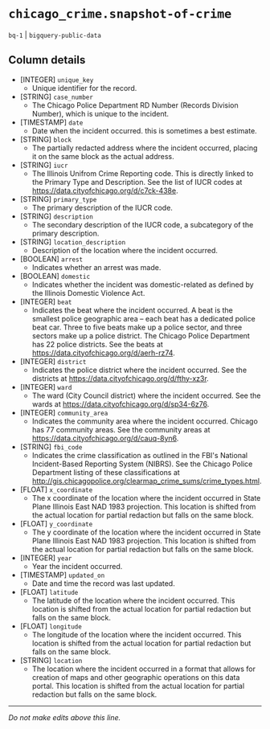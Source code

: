 # `chicago_crime.snapshot-of-crime`
`bq-1` | `bigquery-public-data`

## Column details
* [INTEGER]   `unique_key`
  - Unique identifier for the record.
* [STRING]    `case_number`
  - The Chicago Police Department RD Number (Records Division Number), which is unique to the incident.
* [TIMESTAMP] `date`
  - Date when the incident occurred. this is sometimes a best estimate.
* [STRING]    `block`
  - The partially redacted address where the incident occurred, placing it on the same block as the actual address.
* [STRING]    `iucr`
  - The Illinois Unifrom Crime Reporting code. This is directly linked to the Primary Type and Description. See the list of IUCR codes at https://data.cityofchicago.org/d/c7ck-438e.
* [STRING]    `primary_type`
  - The primary description of the IUCR code.
* [STRING]    `description`
  - The secondary description of the IUCR code, a subcategory of the primary description.
* [STRING]    `location_description`
  - Description of the location where the incident occurred.
* [BOOLEAN]   `arrest`
  - Indicates whether an arrest was made.
* [BOOLEAN]   `domestic`
  - Indicates whether the incident was domestic-related as defined by the Illinois Domestic Violence Act.
* [INTEGER]   `beat`
  - Indicates the beat where the incident occurred. A beat is the smallest police geographic area – each beat has a dedicated police beat car. Three to five beats make up a police sector, and three sectors make up a police district. The Chicago Police Department has 22 police districts. See the beats at https://data.cityofchicago.org/d/aerh-rz74.
* [INTEGER]   `district`
  - Indicates the police district where the incident occurred. See the districts at https://data.cityofchicago.org/d/fthy-xz3r.
* [INTEGER]   `ward`
  - The ward (City Council district) where the incident occurred. See the wards at https://data.cityofchicago.org/d/sp34-6z76.
* [INTEGER]   `community_area`
  - Indicates the community area where the incident occurred. Chicago has 77 community areas. See the community areas at https://data.cityofchicago.org/d/cauq-8yn6.
* [STRING]    `fbi_code`
  - Indicates the crime classification as outlined in the FBI's National Incident-Based Reporting System (NIBRS). See the Chicago Police Department listing of these classifications at http://gis.chicagopolice.org/clearmap_crime_sums/crime_types.html.
* [FLOAT]     `x_coordinate`
  - The x coordinate of the location where the incident occurred in State Plane Illinois East NAD 1983 projection. This location is shifted from the actual location for partial redaction but falls on the same block.
* [FLOAT]     `y_coordinate`
  - The y coordinate of the location where the incident occurred in State Plane Illinois East NAD 1983 projection. This location is shifted from the actual location for partial redaction but falls on the same block.
* [INTEGER]   `year`
  - Year the incident occurred.
* [TIMESTAMP] `updated_on`
  - Date and time the record was last updated.
* [FLOAT]     `latitude`
  - The latitude of the location where the incident occurred. This location is shifted from the actual location for partial redaction but falls on the same block.
* [FLOAT]     `longitude`
  - The longitude of the location where the incident occurred. This location is shifted from the actual location for partial redaction but falls on the same block.
* [STRING]    `location`
  - The location where the incident occurred in a format that allows for creation of maps and other geographic operations on this data portal. This location is shifted from the actual location for partial redaction but falls on the same block.

-------------------------------------------------------------------------------
*Do not make edits above this line.*
